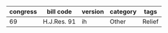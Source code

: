 | **congress** | **bill code** | **version** | **category** | **tags** |
| ------------ | ------------- | ----------- | ------------ | -------- |
| 69           | H.J.Res. 91   | ih          | Other        | Relief   |